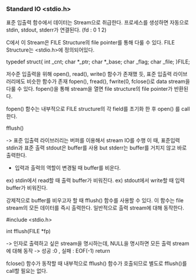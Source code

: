 
### Standard IO  <stdio.h>

표준 입출력 함수에서 데이터는 Stream으로 취급한다.
프로세스를 생성하면 자동으로 stdin, stdout, stderr가 연결된다. (fd : 0 1 2)

C에서 이 Stream은 FILE Structure의 file pointer를 통해 다룰 수 있다.
FILE Structure는 <stdio.h>에 정의되어있다.

typedef struct{
	int _cnt;
	char *_ptr;
	char *_base;
	char _flag;
	char _file;
}FILE;

저수준 입출력을 위해 open(), read(), write() 함수가 존재했 듯, 표준 입출력 라이브러리에도 비슷한 함수가 존재
fopen(), fread(), fwrite(0, fclose()로 data stream을 다룰 수 있다.
fopen()을 통해 stream을 열면 file structure의 file pointer가 반환된다.

fopen() 함수는 내부적으로 FILE structure의 각 field를 초기화 한 후 open() 를 call한다.

fflush() 

-> 표준 입출력 라이브러리는 버퍼를 이용해서 stream IO를 수행 
이 때, 표준입력 stdin과 표준 출력 stdout은 buffer를 사용 but stderr는 buffer를 거치지 않고 바로 출력한다.

- 입력과 출력의 역할이 변경될 때 buffer를 비운다. 

ex) stdin에서 read할 때 출력 buffer가 비워진다.
ex) stdout에서 write할 때 입력 buffer가 비워진다.

강제적으로 buffer를 비우고자 할 때 fflush() 함수를 사용할 수 있다.
이 함수는 file stream의 모든 데이터를 즉시 출력한다. 일반적으로 출력 stream에 대해 동작한다.

#include <stdio.h>

int fflush(FILE *fp) 

-> 인자로 출력하고 싶은 stream을 명시하는데, NULL을 명시하면 모든 출력 stream에 대해 동작
	-> 성공 :0 , 실패 : EOF(-1) return 

fclose() 함수가 동작할 때 내부적으로 fflush() 함수가 호출되므로 별도로 fflush()를 call할 필요는 없다. 






